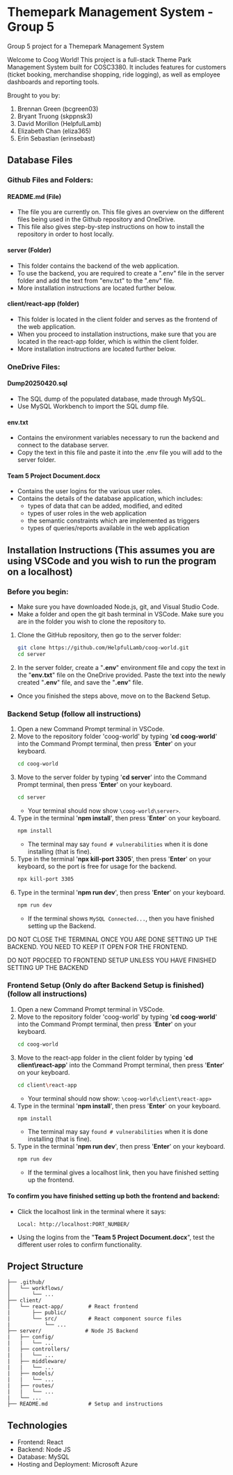 # Themepark Management System - Group 5
Group 5 project for a Themepark Management System

Welcome to Coog World! This project is a full-stack Theme Park Management System built for COSC3380. It includes features for customers (ticket booking, merchandise shopping, ride logging), as well as employee dashboards and reporting tools.

Brought to you by: 
1. Brennan Green (bcgreen03)
2. Bryant Truong (skppnsk3)
3. David Morillon (HelpfulLamb)
4. Elizabeth Chan (eliza365)
5. Erin Sebastian (erinsebast)

## Database Files
### Github Files and Folders:
#### README.md (File)
- The file you are currently on. This file gives an overview on the different files being used in the Github repository and OneDrive.
- This file also gives step-by-step instructions on how to install the repository in order to host locally.

#### server (Folder)
- This folder contains the backend of the web application. 
- To use the backend, you are required to create a ".env" file in the server folder and add the text from "env.txt" to the ".env" file.
- More installation instructions are located further below.

#### client/react-app (folder)
- This folder is located in the client folder and serves as the frontend of the web application. 
- When you proceed to installation instructions, make sure that you are located in the react-app folder, which is within the client folder.
- More installation instructions are located further below.

### OneDrive Files:
#### Dump20250420.sql
- The SQL dump of the populated database, made through MySQL.
- Use MySQL Workbench to import the SQL dump file.
  
#### env.txt
- Contains the environment variables necessary to run the backend and connect to the database server.
- Copy the text in this file and paste it into the .env file you will add to the server folder.
  
#### Team 5 Project Document.docx
- Contains the user logins for the various user roles.
- Contains the details of the database application, which includes:
  - types of data that can be added, modified, and edited
  - types of user roles in the web application
  - the semantic constraints which are implemented as triggers
  - types of queries/reports available in the web application

## Installation Instructions (This assumes you are using VSCode and you wish to run the program on a localhost)

### Before you begin:
- Make sure you have downloaded Node.js, git, and Visual Studio Code.
- Make a folder and open the git bash terminal in VSCode. Make sure you are in the folder you wish to clone the repository to.

1. Clone the GitHub repository, then go to the server folder:
   ```bash
   git clone https://github.com/HelpfulLamb/coog-world.git
   cd server
   ```
2. In the server folder, create a "**.env**" environment file and copy the text in the "**env.txt**" file on the OneDrive provided. Paste the text into the newly created "**.env**" file, and save the "**.env**" file.
- Once you finished the steps above, move on to the Backend Setup.

### Backend Setup (follow all instructions)
1. Open a new Command Prompt terminal in VSCode.
2. Move to the repository folder 'coog-world' by typing '**cd coog-world**' into the Command Prompt terminal, then press '**Enter**' on your keyboard.
   ```bash
   cd coog-world
   ```
3. Move to the server folder by typing '**cd server**' into the Command Prompt terminal, then press '**Enter**' on your keyboard.
   ```bash
   cd server
   ``` 
    - Your terminal should now show ```\coog-world\server>```.
4. Type in the terminal '**npm install**', then press '**Enter**' on your keyboard.
   ```bash
   npm install
   ```
    - The terminal may say ```found # vulnerabilities``` when it is done installing (that is fine).
5. Type in the terminal '**npx kill-port 3305**', then press '**Enter**' on your keyboard, so the port is free for usage for the backend.
   ```bash
   npx kill-port 3305
   ```
6. Type in the terminal '**npm run dev**', then press '**Enter**' on your keyboard.
   ```bash
   npm run dev
   ```
    - If the terminal shows ```MySQL Connected...```, then you have finished setting up the Backend.

DO NOT CLOSE THE TERMINAL ONCE YOU ARE DONE SETTING UP THE BACKEND. YOU NEED TO KEEP IT OPEN FOR THE FRONTEND.

DO NOT PROCEED TO FRONTEND SETUP UNLESS YOU HAVE FINISHED SETTING UP THE BACKEND
### Frontend Setup (Only do after Backend Setup is finished) (follow all instructions)
1. Open a new Command Prompt terminal in VSCode.
2. Move to the repository folder 'coog-world' by typing '**cd coog-world**' into the Command Prompt terminal, then press '**Enter**' on your keyboard.
   ```bash
   cd coog-world
   ```
3. Move to the react-app folder in the client folder by typing '**cd client\react-app**' into the Command Prompt terminal, then press '**Enter**' on your keyboard.
   ```bash
   cd client\react-app
   ```
    - Your terminal should now show: ```\coog-world\client\react-app>```
4. Type in the terminal '**npm install**', then press '**Enter**' on your keyboard.
   ```bash
   npm install
   ```
    - The terminal may say ```found # vulnerabilities``` when it is done installing (that is fine).
5. Type in the terminal '**npm run dev**', then press '**Enter**' on your keyboard.
   ```bash
   npm run dev
   ```
    - If the terminal gives a localhost link, then you have finished setting up the frontend.

#### To confirm you have finished setting up both the frontend and backend:      
- Click the localhost link in the terminal where it says:
  ```
  Local: http://localhost:PORT_NUMBER/
  ```
- Using the logins from the "**Team 5 Project Document.docx**", test the different user roles to confirm functionality.

## Project Structure
```
├── .github/
│   └── workflows/
│       └── ...  
├── client/
│   └── react-app/        # React frontend
|       ├── public/
|       └── src/          # React component source files
|           └── ...
├── server/              # Node JS Backend
|   ├── config/
|   |   └── ...
|   ├── controllers/
|   |   └── ...
|   ├── middleware/
|   |   └── ...
|   ├── models/
|   |   └── ...
|   ├── routes/
|   |   └── ...
|   └── ...
├── README.md             # Setup and instructions
```

## Technologies
- Frontend: React
- Backend: Node JS
- Database: MySQL
- Hosting and Deployment: Microsoft Azure
